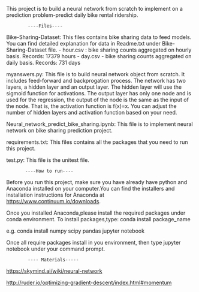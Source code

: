 This project is to build a neural network from scratch to implement on a prediction problem-predict daily bike rental ridership.

            ----Files----

Bike-Sharing-Dataset: 
This files contains bike sharing data to feed models. You can find detailed explanation for data in Readme.txt under Bike-Sharing-Dataset file.
	- hour.csv : bike sharing counts aggregated on hourly basis. Records: 17379 hours
	- day.csv - bike sharing counts aggregated on daily basis. Records: 731 days
    
myanswers.py: 
This file is to build neural network object from scratch. It includes feed-forward and backprogation process.
The network has two layers, a hidden layer and an output layer. The hidden layer will use the sigmoid function for activations. The output layer has only one node and is used for the regression, the output of the node is the same as the input of the node. That is, the activation function is  f(x)=x.  You can adjust the number of hidden layers and activation function based on your need.

Neural_network_predict_bike_sharing.ipynb: 
This file is to implement neural network on bike sharing prediction project.

requirements.txt: 
This files contains all the packages that you need to run this project.

test.py:
This file is the unitest file.

           ----How to run----
           
Before you run this project, make sure you have already have python and Anaconda installed on your computer.You can find the installers and installation instructions for Anaconda at https://www.continuum.io/downloads.

Once you installed Anaconda,please install the required packages under conda environment. To install packages,type:
conda install package_name
    
e.g. conda install numpy scipy pandas jupyter notebook

Once all require packages install in you environment, then type 
   jupyter notebook
under your command prompt. 

            ---- Materials-----
 
https://skymind.ai/wiki/neural-network

http://ruder.io/optimizing-gradient-descent/index.html#momentum
